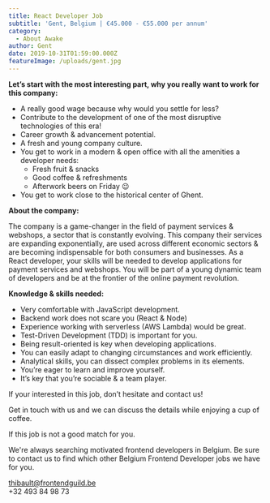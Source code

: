 ```yaml
---
title: React Developer Job
subtitle: 'Gent, Belgium | €45.000 - €55.000 per annum'
category:
  - About Awake
author: Gent
date: 2019-10-31T01:59:00.000Z
featureImage: /uploads/gent.jpg
---
```

**Let’s start with the most interesting part, why you really want to work for this company:**

* A really good wage because why would you settle for less?
* Contribute to the development of one of the most disruptive technologies of this era!
* Career growth & advancement potential.
* A fresh and young company culture.
* You get to work in a modern & open office with all the amenities a developer needs:
  * Fresh fruit & snacks
  * Good coffee & refreshments
  * Afterwork beers on Friday 😉
* You get to work close to the historical center of Ghent.

**About the company:**

The company is a game-changer in the field of payment services & webshops, a sector that is constantly evolving. This company their services are expanding exponentially, are used across different economic sectors & are becoming indispensable for both consumers and businesses. As a React developer, your skills will be needed to develop applications for payment services and webshops. You will be part of a young dynamic team of developers and be at the frontier of the online payment revolution.

**Knowledge & skills needed:**

* Very comfortable with JavaScript development.
* Backend work does not scare you (React & Node)
* Experience working with serverless (AWS Lambda) would be great.
* Test-Driven Development (TDD) is important for you.
* Being result-oriented is key when developing applications.
* You can easily adapt to changing circumstances and work efficiently.
* Analytical skills, you can dissect complex problems in its elements.
* You’re eager to learn and improve yourself.
* It’s key that you’re sociable & a team player.

If your interested in this job, don’t hesitate and contact us!

Get in touch with us and we can discuss the details while enjoying a cup of coffee.

If this job is not a good match for you.

We're always searching motivated frontend developers in Belgium. Be sure to contact us to find which other Belgium Frontend Developer jobs we have for you.

thibault@frontendguild.be\
+32 493 84 98 73
